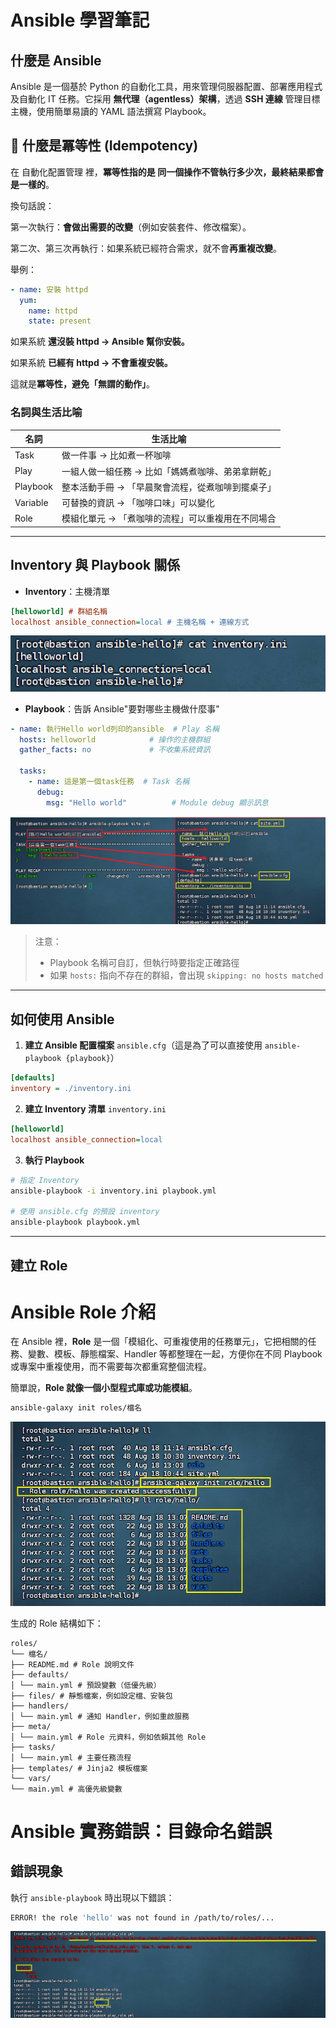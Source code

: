 # Ansible 學習筆記

## 什麼是 Ansible

Ansible 是一個基於 Python 的自動化工具，用來管理伺服器配置、部署應用程式及自動化 IT 任務。它採用 **無代理（agentless）架構**，透過 **SSH 連線** 管理目標主機，使用簡單易讀的 YAML 語法撰寫 Playbook。

## 📌 什麼是冪等性 (Idempotency)

在 自動化配置管理 裡，**冪等性指的是 同一個操作不管執行多少次，最終結果都會是一樣的**。

換句話說：

第一次執行：**會做出需要的改變**（例如安裝套件、修改檔案）。

第二次、第三次再執行：如果系統已經符合需求，就不會**再重複改變**。 

舉例：
```yaml
- name: 安裝 httpd
  yum:
    name: httpd
    state: present
```  
  
如果系統 **還沒裝 httpd → Ansible 幫你安裝。**

如果系統 **已經有 httpd → 不會重複安裝。**

這就是**冪等性，避免「無謂的動作」**。

### 名詞與生活比喻

| 名詞 | 生活比喻 |
|------|-----------|
| Task | 做一件事 → 比如煮一杯咖啡 |
| Play | 一組人做一組任務 → 比如「媽媽煮咖啡、弟弟拿餅乾」 |
| Playbook | 整本活動手冊 → 「早晨聚會流程，從煮咖啡到擺桌子」 |
| Variable | 可替換的資訊 → 「咖啡口味」可以變化 |
| Role | 模組化單元 → 「煮咖啡的流程」可以重複用在不同場合 |

---

## Inventory 與 Playbook 關係

- **Inventory**：主機清單

```ini
[helloworld] # 群組名稱
localhost ansible_connection=local # 主機名稱 + 連線方式
```

![inventory主機.png](image/ansible/inventory主機.png "inventory主機.png")

- **Playbook**：告訴 Ansible"要對哪些主機做什麼事"

```yaml
- name: 執行Hello world列印的ansible  # Play 名稱
  hosts: helloworld            # 操作的主機群組
  gather_facts: no             # 不收集系統資訊

  tasks:
    - name: 這是第一個task任務  # Task 名稱
      debug:
        msg: "Hello world"          # Module debug 顯示訊息
```
![playbook內容與實際執行.png](image/ansible/playbook內容與實際執行.png "playbook內容與實際執行.png")
> 注意：
> - Playbook 名稱可自訂，但執行時要指定正確路徑
> - 如果 `hosts:` 指向不存在的群組，會出現 `skipping: no hosts matched`

---

## 如何使用 Ansible

1. **建立 Ansible 配置檔案** `ansible.cfg`（這是為了可以直接使用 `ansible-playbook {playbook}`）

```ini
[defaults]
inventory = ./inventory.ini
```

2. **建立 Inventory 清單** `inventory.ini`

```ini
[helloworld]
localhost ansible_connection=local
```

3. **執行 Playbook**

```bash
# 指定 Inventory
ansible-playbook -i inventory.ini playbook.yml

# 使用 ansible.cfg 的預設 inventory
ansible-playbook playbook.yml
```

---

## 建立 Role
# Ansible Role 介紹


在 Ansible 裡，**Role** 是一個「模組化、可重複使用的任務單元」，它把相關的任務、變數、模板、靜態檔案、Handler 等都整理在一起，方便你在不同 Playbook 或專案中重複使用，而不需要每次都重寫整個流程。


簡單說，**Role 就像一個小型程式庫或功能模組**。
```bash
ansible-galaxy init roles/檔名
```
![如何創建galaxy.png](image/ansible/如何創建galaxy.png "如何創建galaxy.png")

生成的 Role 結構如下：

```
roles/
└── 檔名/
├── README.md # Role 說明文件
├── defaults/
│ └── main.yml # 預設變數（低優先級）
├── files/ # 靜態檔案，例如設定檔、安裝包
├── handlers/
│ └── main.yml # 通知 Handler，例如重啟服務
├── meta/
│ └── main.yml # Role 元資料，例如依賴其他 Role
├── tasks/
│ └── main.yml # 主要任務流程
├── templates/ # Jinja2 模板檔案
└── vars/
└── main.yml # 高優先級變數
```
# Ansible 實務錯誤：目錄命名錯誤

## 錯誤現象

執行 `ansible-playbook` 時出現以下錯誤：
```bash
ERROR! the role 'hello' was not found in /path/to/roles/...
```
[![roles目錄命名錯誤](image/ansible/roles目錄.png)](image/ansible/roles目錄.png)

